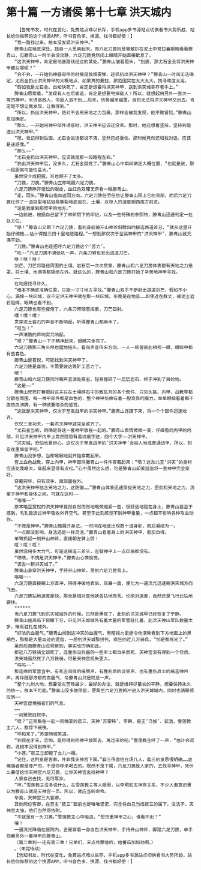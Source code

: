 # 第十篇 一方诸侯 第十七章 洪天城内
        【告知书友，时代在变化，免费站点难以长存，手机app多书源站点切换看书大势所趋，站长给你推荐的这个换源APP，听书音色多、换源、找书都好使！】
       “我一路找过来，根本没发现洪天神甲。”
       滕青山在地底深处，独自一人思索起来。而六足刀篪则是懒散趴在泥土中耷拉着眼睛看看滕青山，见滕青山一时半会没动静，六足刀篪竟然闭上眼睛开始直接歇息了。
       “这洪天神甲，肯定是地底路线经过的某处。”滕青山皱着眉头，“到底，那尤石金会将洪天神甲藏在哪呢？”
       “会不会，一开始扔神器部件的时候是放烟雾弹，趁机扔出洪天神甲？”滕青山一时间无法确定，尤石金扔出洪天神甲的大概地点，如果真的要找，那范围实在太大太大，找寻难度太高。
       “假如我是尤石金。自知快死了，肯定是想要将洪天神甲，送到洪天城幸存者手上。”
       滕青山思索着，“发现有人在后面追，肯定是想要甩掉敌人！所以，就想起用另外一套次一等的神甲，来诱惑敌人，令敌人追不到……后来，伤势越来越重。自知无法将洪天神甲交出去。肯定是不想让我发现，让我得到。”
       “所以，扔出洪天神甲，绝对不会用天地之力包裹。那样会被我发现，他不敢冒险。”滕青山愈加确定。
       “那么，一开始用神甲部件诱惑时，洪天神甲应该还没丢。那时，他还想着坚持，坚持到能送出洪天神甲。”
       “嗯，我记得到后面，尤石金说话都说不清，显然已经重伤。那时候竟然还和我对话。应该是迷惑我。”
       “那么——”
       “尤石金扔出洪天神甲。应该就是那一段路程左右。”
       “扔出洪天神甲后，没多久，尤石金就死了。”滕青山心中瞬间确定大概位置，“也就是说，那一段距离可能性最大。”
       虽然没十成把握，可也顾不了太多。
       “刀篪，刀篪。”滕青山立即喊醒六足刀篪。
       六足刀篪睁开惺忪的眼皮，血红色双瞳无奈看一眼滕青山。
       “走，回头。”滕青山指向返回方向，六足刀篪任劳任怨让滕青山跃上它的背部，而后六足刀篪化作了一道巨型电钻轻易撕裂地底岩石、土壤，以惊人的速度朝西南方前进。
       “这是我拿到那臂甲的地方。”
       一边前进，根据自己留下了神斧劈下的印记，以及一些特殊的参照物，滕青山迅速判定一处处方位。
       “停！”滕青山又跳下六足刀篪，看到身前被开山神斧斜劈出的接连两道斧刃，“就从这里开始仔细搜……估计得搜三四十里地底路程。”一想到那仅次于至高神甲的‘洪天神甲’，滕青山就充满干劲。
       “刀篪。”滕青山也连招呼六足刀篪这个‘苦力’。
       “吼~~”六足刀篪不满低吼一声，六条刀臂也发出道道刀芒。
       咻！咻！咻！
       剑芒、刀芒将路径周围的土壤、岩石层一次次贯穿，滕青山和六足刀篪体表都有天地之力笼罩，将土壤、水滴等都隔绝在外。就这么的，滕青山和六足刀篪开始了辛苦地神甲寻找。
       ……
       在地底找寻许久。
       “根本不确定准确位置，只能一寸寸地方寻找。”滕青山双手不断射出道道剑芒，假如不小心，漏掉一块区域，说不定洪天神甲就在那一块区域。毕竟是在地底……即使近在数丈，被泥土岩石阻碍，眼睛也看不到。
       六足刀篪也有些疲倦了，六条刀臂随意挥着，刀芒四射。
       噗！噗！噗！
       贯穿泥土岩石的声音不断响起，听得滕青山都麻木了。
       “哐当！”
       一声清脆的声响突兀响起。
       “嗯？”滕青山一下子精神起来，眼睛完全亮了。
       六足刀篪那三角头颅也猛地扭头，看向声音传来方向。一人一妖兽彼此相视一眼，眼眸中都有些喜色。
       滕青山是喜悦，可能找到洪天神甲了。
       六足刀篪是喜悦，不需要做这等矿工苦力了。
       嗖！
       滕青山和六足刀篪同时朝声音源处穿去，轻易撞碎了一层层岩石，终于冲到了目的地。
       “这是——”
       滕青山死死盯着眼前这夹在在土壤碎石中的散乱开的各个部件，只见头盔、内甲、战靴等都分散在周围，每一神甲部件都是血色的，整个神甲仿佛有着一股奇异的魔力，单单眼睛看着都不由热血沸腾，有一种欲要嗜杀的感觉。
       “这就是洪天神甲，仅次于至高战甲的洪天神甲。”滕青山连蹲下来，将一个个部件迅速收齐。
       仅仅三息功夫，一套洪天神甲就完全收齐了。
       “尤石金当初，的确是将这一套神甲放在一起的。”滕青山表情微微一变，仔细看向内甲的内部，只见洪天神甲内甲上竟然隐隐有着纹痕字迹，四个大字——洪天神甲。
       “洪天城，恐怕也是担心，这仅次于至高战甲的‘洪天神甲’会被人当成普通战甲，所以，刻意在里面留字吧。”
       滕青山没多想，当即唰唰地就开始穿戴起来。
       套上血色战靴，穿上内甲，神甲部件滕青山一件件穿戴起来：“嗯？这东北王‘洪天’的身材应该比我略大，穿起来显得有点松。”心中虽然这么想，可是滕青山却美滋滋将一套神甲完全穿好。
       穿戴完毕，只有双手、面部露在外。
       “这洪天神甲结合天地之力，这防御……”滕青山体表迅速聚拢天地之力，罡劲和天地之力，流窜于神甲和身体之间。可就在这时——
       “嗤嗤~~”
       原本略显宽松的洪天神甲竟然自然而然地略微缩紧一些，很舒适地贴在身上，滕青山甚至于感到，毛孔能透过神甲吸收外界空气。甚至于此刻感觉不到神甲重量，一点都不影响各种攻击动作。
       “不愧是神甲。”滕青山施展开身法，一时间在地底出现数十道身影，而后凝结为一。
       “一点都没影响，身法还是一样灵活。”滕青山看着身上的洪天神甲，愈加自得。
       单臂抓起一侧开山神斧，直接朝左臂上劈！
       哐！哐！哐！
       虽然没用多大力气，可是这接连三斧头，左臂神甲上一点印痕都没有。
       “啧啧，不愧是洪天神甲。”滕青山心情愉悦。
       “该去一趟洪天城了。”
       滕青山身穿洪天神甲，手持开山神斧，落到六足刀篪背上。
       嗤嗤~~~
       六足刀篪直接朝上方直冲，待得冲破地表后，双翼一震，便化为一道流光迅速朝洪天城方向飞去。
       六足刀篪钻地速度是快，那也是相对其他妖兽钻地而言。论绝对速度，自然还是飞行比钻地要快。
       ******
       当六足刀篪飞到洪天城城外的时候，已然是黑夜了，此刻的洪天城早已经恢复了宁静。
       滕青山居高临下俯瞰下方，只见洪天城城外有着大量的军营驻扎着，此次天神山军队数量太多，唯有驻扎在城外。
       “好浓的血腥气。”滕青山闻到这冲天的血腥气，黑暗视力更是令他清晰看到下方地面上的黑褐色，那都是大量血迹的遗留，一想到洪天城那拼死、疯狂的近八万骑兵，“怕是都死光了。”
       虽然后面滕青山没观察到，事实也的确如此。
       那近八万铁骑全部死了，连重伤没兵器的一些军士都自杀而死，天神宫没有得到一个俘虏。
       洪天城虽然死了八万铁骑，可是天神宫损失更大。
       “呜呜~~”
       那连绵的军营当中，有死去同伴的痛哭声，有胜利后的谈笑声，也有重伤兵士的痛苦呻吟声。再伴随那浓郁的血腥气，令滕青山只是叹息一声。
       “整个九州大地，想要受灾苦难最少，最好的办法，就是维持尽量长的平静，想要保持永久的统一，根本不可能。”滕青山没多做停留，便乘坐六足刀篪俯冲进入洪天城城内，同时也清晰感应到——
       天神宫虚境强者们的气息。
       ……
       一间雅致庭院中。
       “嗯？”正聚集在一起一同晚宴的裴三、天神‘苏蒙特’、李朝、兽王‘乌侯’、裴浩、雪莲教主六人，都停下碗筷。
       “呼和来了。”苏蒙特微笑道。
       “到现在才来，恐怕，是将得到的神甲放回去，再过来的吧。”雪莲教主哼了一声，“估计会谎称，说根本没得到神甲。”
       “小莲。”裴三立即瞪了女儿一眼。
       “记住，这荆意是客卿，并非我天神宫下属。”裴三传音给在场几人，裴三的意思很明确……虚境强者都是尊严的，不是你呼来喝去的。既然不是下属，六足刀篪是人家的，去找寻神甲，凭什么要借给你天神宫六足刀篪，让你天神宫去找神甲？
       人家自己去找，无可厚非。
       “哼。”雪莲教主没多说什么，在雪莲教主等人眼里，以李珺和天神宫关系，不少人潜意识里认为滕青山就是天神宫一员。所以，就应当听命令。
       毕竟，天神宫三大客卿。
       其他两位客卿，在宫主‘裴三’面前也是唯唯诺诺，完全将自己当成裴三的属下。没法子，天神宫太强，他们当然得依附。
       “不就是有一头刀篪。”雪莲教主心中暗道，“想贪墨神甲之心，谁看不出？”
       嗖！
       一道流光降临在庭院内，正是穿着一身血色洪天神甲，手持开山神斧，脚踏六足刀篪，单手抱着另外一套神甲的滕青山。
       （第二章到~~还有第三章！兄弟们，来点月票啥的，给番茄加加劲啊。）
       。（未完待续）
       【告知书友，时代在变化，免费站点难以长存，手机app多书源站点切换看书大势所趋，站长给你推荐的这个换源APP，听书音色多、换源、找书都好使！】